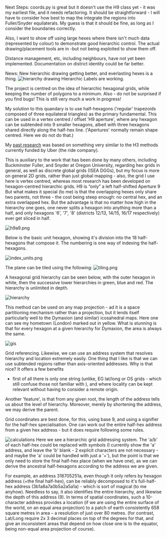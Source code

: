Next Steps:
coords.py is great but it doesn't use the H9 class yet - it was my earliest file, and it needs refactoring.
It should be straightforward - I will have to consider how best to map the integrate the regions into Fuller/Snyder equilaterals.
My guess is that it should be fine, as long as I consider the boundaries correctly.

Also, I want to show off using large hexes where there isn't much data (represented by colour) to demonstrate good 
hierarchic control. The actual drawing/placement tools are in -but not being exploited to show them off.

Distance management, etc, including neighbours, have not yet been implemented.
Documentation on district identity could be far better.

News:
New hierarchic drawing getting better, and everlasting hexes is a thing.
![hierarchy drawing](assets/docs/hierarchies.jpg)
Hierarchic Labels are working.

The project is centred on the idea of hierarchic hexagonal grids, while keeping the number of polygons to a minimum.
Also - do not be surprised if you find bugs!  This is still very much a work in progress!

My solution to this quandary is to use half-hexagons ('regular' trapezoids composed of three equilateral triangles) as
the primary fundamental.  This can be used in a vertex centred / offset 'H9 aperture', where any hexagon can be subtended into 
9 smaller hexagons, albeit with three hexagons shared directly along the half-hex line. 
('Apertures' normally remain shape centred. Here we do not do that.)

My [past research](assets/docs/past.md) was based on something very similar to the H3 methods currently funded by Uber (the ride company).

This is auxiliary to the work that has been done by many others, including Buckminster Fuller, and Snyder at Oregon University,
regarding hex grids in general, as well as discrete global grids (ISEA DGGs), but my focus is more on general 2D grids, 
rather than just global mapping - also, the grid I use here is vertex centred, whereas most research has been developed 
on hexagon-centred hierarchic grids. H9 is “only” a left half-shifted Aperture 9 But what makes it special (to me) is that
the overlapping hexes only share two parents, not three - the cost being steep enough: no central hex, and an extra overlapped hex.
But the advantage is that no matter how high in the hierarchy one goes, one never splits a hexagon into anything more than a half, 
and only hexagons '6', '7', '8' (districts 12/13, 14/15, 16/17 respectively) ever get sliced in half. 

![h9a9.png](assets/docs/h9a9.png)


Below is the basic unit hexagon, showing it's division into the 18 half-hexagons that compose it.  The numbering is one
way of indexing the half-hexagons.

![index_units.png](assets/docs/index_units.png)

The plane can be tiled using the following:
![tiling.png](assets/docs/tiling.png)

A hexagonal grid hierarchy can be seen below, with the outer hexagon in white, 
then the successive lower hierarchies in green, blue and red. The hierarchy is unlimited in depth.

![hierarchy](assets/docs/hierarchy.jpg)

This method can be used on any map projection - ad it is a space partitioning mechanism rather than a projection, but
it lends itself particularly well to the Dymaxion (and similar) icosahedral maps. Here one can see my hometown (London)
marked out in yellow. What is stunning is that for every hexagon at a given hierarchy for Dymaxion, 
the area is always the same.

![gis](assets/docs/gis.jpg)

Grid referencing.
Likewise, we can use an address system that resolves hierarchy and location extremely easily. One thing that I like is
that we can use subtended regions rather than axis-oriented addresses. Why is that nice?  It offers a few benefits
- first of all there is only one string (unlike, EG lat/long or OS grids - which still confuse those not familiar with 
), and where locality can be kept relevant without having to consider a remote origin.

Another 'feature', is that from any given root, the length of the address tells us about the level of hierarchy. 
Moreover, merely by shortening the address, we may derive the parent.

Grid coordinates are best done, for this, using base 9, and using a signifier for the half-hex specialisation.
One can work out the entire half-hex address from a given hex address - but it does require following some rules.

![calculations](assets/docs/hierarchic.png)
Here we see a hierarchic grid addressing system.  The 'a/b' of each half-hex could be replaced with
symbols (I currently show the 'a' address, and leave the 'b' blank - 2 explicit characters are not necessary - and maybe the 'a' could be handled with just a '+'), but the point is that we only need to store the final half-hex place (when we have one), as 
we can derive the ancestral half-hexagons according to the address we are given.

For example, an address 318705251a, even though it only refers by hexagon address (+the final half-hex),
can be reliably decomposed to it's full-half-hex address (3b1a8a7a0b5a2a5a1a) - which is sort of magical (to me anyhow).
Needless to say, it also identifies the entire hierarchy, and likewise the depth of this address (9).
In terms of spatial coordinates, such a 10-character address provides a location
(if we are using the entire surface of the world, on an equal area projection) to a patch of earth
consistently 658 square metres in area – a resolution of just over 80 metres. 
(for contrast, Lat/Long require 2x 3 decimal places on top of the degrees for that, 
and give an inconsistent areas that depend on how close one is to the equator, being non-equal area projection of course).

